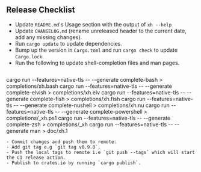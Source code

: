 ## Release Checklist

- Update `README.md`'s Usage section with the output of `xh --help`
- Update `CHANGELOG.md` (rename unreleased header to the current date, add any missing changes).
- Run `cargo update` to update dependencies.
- Bump up the version in `Cargo.toml` and run `cargo check` to update `Cargo.lock`.
- Run the following to update shell-completion files and man pages.
  ```sh
cargo run --features=native-tls -- --generate complete-bash > completions/xh.bash
cargo run --features=native-tls -- --generate complete-elvish > completions/xh.elv
cargo run --features=native-tls -- --generate complete-fish > completions/xh.fish
cargo run --features=native-tls -- --generate complete-nushell > completions/xh.nu
cargo run --features=native-tls -- --generate complete-powershell > completions/_xh.ps1
cargo run --features=native-tls -- --generate complete-zsh > completions/_xh
cargo run --features=native-tls -- --generate man > doc/xh.1
  ```
- Commit changes and push them to remote.
- Add git tag e.g `git tag v0.9.0`.
- Push the local tags to remote i.e `git push --tags` which will start the CI release action.
- Publish to crates.io by running `cargo publish`.
